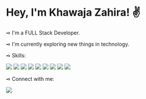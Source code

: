 <h1>Hey, I'm Khawaja Zahira! ✌️</h1>

<p>➺ I'm a FULL Stack Developer.</p>
<p>➺ I'm currently exploring new things in technology.</p>
<div>
<p>➺ Skills:</p>
 <img src="https://img.shields.io/badge/MongoDB-4EA94B?style=for-the-badge&logo=mongodb&logoColor=white" />
 <img src="https://img.shields.io/badge/Express.js-000000?style=for-the-badge&logo=express&logoColor=white" />
 <img src="https://img.shields.io/badge/Node.js-339933?style=for-the-badge&logo=nodedotjs&logoColor=white" />
 <img src="https://img.shields.io/badge/JavaScript-323330?style=for-the-badge&logo=javascript&logoColor=F7DF1E" />
 <img src="https://img.shields.io/badge/Linux-FCC624?style=for-the-badge&logo=linux&logoColor=black" />
 <img src="https://img.shields.io/badge/mysql-%2300f.svg?style=for-the-badge&logo=mysql&logoColor=white" />
 <img src="https://img.shields.io/badge/php-%23777BB4.svg?style=for-the-badge&logo=php&logoColor=white" />
 <img src=" https://img.shields.io/badge/html5-%23E34F26.svg?style=for-the-badge&logo=html5&logoColor=white" />
 <img src="https://img.shields.io/badge/css3-%231572B6.svg?style=for-the-badge&logo=css3&logoColor=white" />
</div>
<div>
<p>➺ Connect with me:</p>
 <a href="https://www.linkedin.com/in/khawaja-zahira-866797211/" >
  <img src="https://img.shields.io/badge/LinkedIn-0077B5?style=for-the-badge&logo=linkedin&logoColor=white" />
 </a>
 </div>
